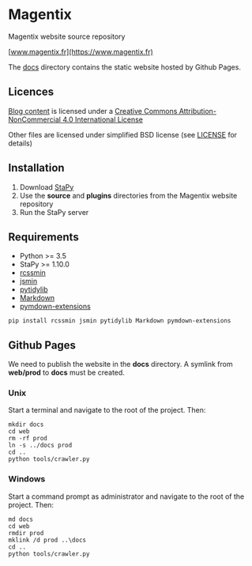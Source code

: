 # Magentix

Magentix website source repository

[www.magentix.fr](https://www.magentix.fr)

The [docs](docs) directory contains the static website hosted by Github Pages.

## Licences

[Blog content](source/page/blog) is licensed under a [Creative Commons Attribution-NonCommercial 4.0 International License](https://creativecommons.org/licenses/by-nc/4.0/)

Other files are licensed under simplified BSD license (see [LICENSE](LICENCE) for details)

## Installation

1. Download [StaPy](https://codeberg.org/magentix/stapy)
2. Use the **source** and **plugins** directories from the Magentix website repository
3. Run the StaPy server

## Requirements

- Python >= 3.5
- StaPy >= 1.10.0
- [rcssmin](https://pypi.org/project/rcssmin/)
- [jsmin](https://pypi.org/project/jsmin/)
- [pytidylib](https://pypi.org/project/pytidylib/)
- [Markdown](https://pypi.org/project/Markdown/)
- [pymdown-extensions](https://pypi.org/project/pymdown-extensions/)

```
pip install rcssmin jsmin pytidylib Markdown pymdown-extensions
```

## Github Pages

We need to publish the website in the **docs** directory. A symlink from **web/prod** to **docs** must be created.

### Unix

Start a terminal and navigate to the root of the project. Then:

```shell
mkdir docs
cd web
rm -rf prod
ln -s ../docs prod
cd ..
python tools/crawler.py
```

### Windows

Start a command prompt as administrator and navigate to the root of the project. Then:

```msdos
md docs
cd web
rmdir prod
mklink /d prod ..\docs
cd ..
python tools/crawler.py
```

